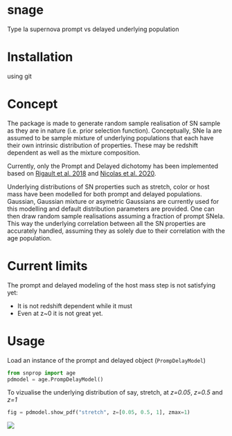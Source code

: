 # snage
Type Ia supernova prompt vs delayed underlying population

# Installation

using git

# Concept

The package is made to generate random sample realisation of SN sample as they are in nature (i.e. prior selection function). 
Conceptually, SNe Ia are assumed to be sample mixture of underlying populations that each have their own intrinsic distribution of properties. These may be redshift dependent as well as the mixture composition.

Currently, only the Prompt and Delayed dichotomy has been implemented based on [Rigault et al. 2018](https://ui.adsabs.harvard.edu/abs/2018arXiv180603849R/abstract) and [Nicolas et al. 2O20](https://ui.adsabs.harvard.edu/abs/2020arXiv200509441N/abstract). 

Underlying distributions of SN properties such as stretch, color or host mass have been modelled for both prompt and delayed populations. Gaussian, Gaussian mixture or asymetric Gaussians are currently used for this modelling and default distribution parameters are provided. One can then draw random sample realisations assuming a fraction of prompt SNeIa. This way the underlying correlation between all the SN properties are accurately handled, assuming they as solely due to their correlation with the age population.

# Current limits

The prompt and delayed modeling of the host mass step is not satisfying yet:
 - It is not redshift dependent while it must
 - Even at z~0 it is not great yet.
 
# Usage

Load an instance of the prompt and delayed object (`PrompDelayModel`)

```python
from snprop import age
pdmodel = age.PrompDelayModel()
```

To vizualise the underlying distribution of say, stretch, at _z=0.05_, _z=0.5_ and _z=1_

```python
fig = pdmodel.show_pdf("stretch", z=[0.05, 0.5, 1], zmax=1)
```
![](figures/snstretch_pdf.png)
